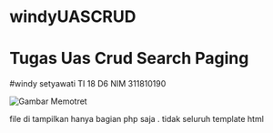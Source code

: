 # windyUASCRUD
# Tugas Uas Crud Search Paging
#windy setyawati TI 18 D6
NIM 311810190


![Gambar Memotret](https://i.ibb.co/LtK7xJ8/windydashboard.jpg)

file di tampilkan hanya bagian php saja . tidak seluruh template html
